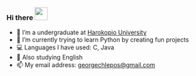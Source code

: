 ### Hi there <img src="https://raw.githubusercontent.com/MartinHeinz/MartinHeinz/master/wave.gif" width="30px">

- 🔭 I’m a undergraduate at [Harokopio University](https://dit.hua.gr/index.php/en/)
- 🌱 I’m currently trying to learn Python by creating fun projects
- :computer: Languages I have used: C, Java
- :barber: Also studying English
- 📫 My email address: <georgechlepos@gmail.com>

